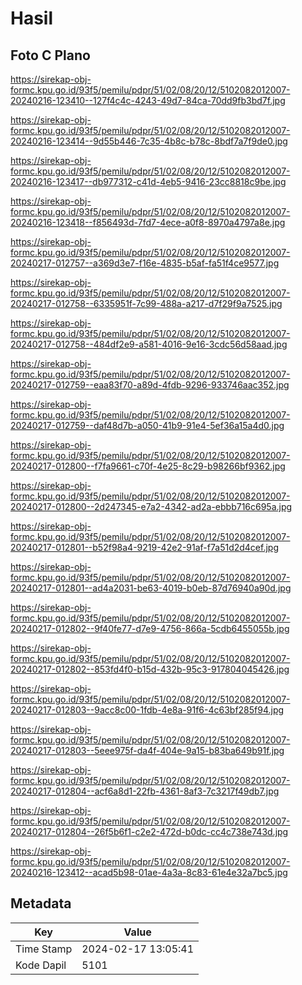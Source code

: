 # Hasil

## Foto C Plano

https://sirekap-obj-formc.kpu.go.id/93f5/pemilu/pdpr/51/02/08/20/12/5102082012007-20240216-123410--127f4c4c-4243-49d7-84ca-70dd9fb3bd7f.jpg

https://sirekap-obj-formc.kpu.go.id/93f5/pemilu/pdpr/51/02/08/20/12/5102082012007-20240216-123414--9d55b446-7c35-4b8c-b78c-8bdf7a7f9de0.jpg

https://sirekap-obj-formc.kpu.go.id/93f5/pemilu/pdpr/51/02/08/20/12/5102082012007-20240216-123417--db977312-c41d-4eb5-9416-23cc8818c9be.jpg

https://sirekap-obj-formc.kpu.go.id/93f5/pemilu/pdpr/51/02/08/20/12/5102082012007-20240216-123418--f856493d-7fd7-4ece-a0f8-8970a4797a8e.jpg

https://sirekap-obj-formc.kpu.go.id/93f5/pemilu/pdpr/51/02/08/20/12/5102082012007-20240217-012757--a369d3e7-f16e-4835-b5af-fa51f4ce9577.jpg

https://sirekap-obj-formc.kpu.go.id/93f5/pemilu/pdpr/51/02/08/20/12/5102082012007-20240217-012758--6335951f-7c99-488a-a217-d7f29f9a7525.jpg

https://sirekap-obj-formc.kpu.go.id/93f5/pemilu/pdpr/51/02/08/20/12/5102082012007-20240217-012758--484df2e9-a581-4016-9e16-3cdc56d58aad.jpg

https://sirekap-obj-formc.kpu.go.id/93f5/pemilu/pdpr/51/02/08/20/12/5102082012007-20240217-012759--eaa83f70-a89d-4fdb-9296-933746aac352.jpg

https://sirekap-obj-formc.kpu.go.id/93f5/pemilu/pdpr/51/02/08/20/12/5102082012007-20240217-012759--daf48d7b-a050-41b9-91e4-5ef36a15a4d0.jpg

https://sirekap-obj-formc.kpu.go.id/93f5/pemilu/pdpr/51/02/08/20/12/5102082012007-20240217-012800--f7fa9661-c70f-4e25-8c29-b98266bf9362.jpg

https://sirekap-obj-formc.kpu.go.id/93f5/pemilu/pdpr/51/02/08/20/12/5102082012007-20240217-012800--2d247345-e7a2-4342-ad2a-ebbb716c695a.jpg

https://sirekap-obj-formc.kpu.go.id/93f5/pemilu/pdpr/51/02/08/20/12/5102082012007-20240217-012801--b52f98a4-9219-42e2-91af-f7a51d2d4cef.jpg

https://sirekap-obj-formc.kpu.go.id/93f5/pemilu/pdpr/51/02/08/20/12/5102082012007-20240217-012801--ad4a2031-be63-4019-b0eb-87d76940a90d.jpg

https://sirekap-obj-formc.kpu.go.id/93f5/pemilu/pdpr/51/02/08/20/12/5102082012007-20240217-012802--9f40fe77-d7e9-4756-866a-5cdb6455055b.jpg

https://sirekap-obj-formc.kpu.go.id/93f5/pemilu/pdpr/51/02/08/20/12/5102082012007-20240217-012802--853fd4f0-b15d-432b-95c3-917804045426.jpg

https://sirekap-obj-formc.kpu.go.id/93f5/pemilu/pdpr/51/02/08/20/12/5102082012007-20240217-012803--9acc8c00-1fdb-4e8a-91f6-4c63bf285f94.jpg

https://sirekap-obj-formc.kpu.go.id/93f5/pemilu/pdpr/51/02/08/20/12/5102082012007-20240217-012803--5eee975f-da4f-404e-9a15-b83ba649b91f.jpg

https://sirekap-obj-formc.kpu.go.id/93f5/pemilu/pdpr/51/02/08/20/12/5102082012007-20240217-012804--acf6a8d1-22fb-4361-8af3-7c3217f49db7.jpg

https://sirekap-obj-formc.kpu.go.id/93f5/pemilu/pdpr/51/02/08/20/12/5102082012007-20240217-012804--26f5b6f1-c2e2-472d-b0dc-cc4c738e743d.jpg

https://sirekap-obj-formc.kpu.go.id/93f5/pemilu/pdpr/51/02/08/20/12/5102082012007-20240216-123412--acad5b98-01ae-4a3a-8c83-61e4e32a7bc5.jpg


## Metadata

| Key        | Value               |
| ---------- | ------------------- |
| Time Stamp | 2024-02-17 13:05:41 |
| Kode Dapil | 5101                |




